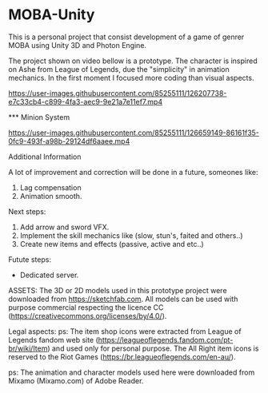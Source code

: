 # MOBA-Unity

This is a personal project that consist development of a game of genrer MOBA using Unity 3D and Photon Engine.

The project shown on video bellow is a prototype. The character is inspired on Ashe from League of Legends, due the "simplicity" in animation mechanics. In the first moment I focused more coding than visual aspects.

https://user-images.githubusercontent.com/85255111/126207738-e7c33cb4-c899-4fa3-aec9-9e21a7e11ef7.mp4


*** Minion System


https://user-images.githubusercontent.com/85255111/126659149-86161f35-0fc9-493f-a98b-29124df6aaee.mp4


Additional Information

A lot of improvement and correction will be done in a future, someones like:
1) Lag compensation
2) Animation smooth.

Next steps:
1) Add arrow and sword VFX.
2) Implement the skill mechanics like (slow, stun's, faited and others..) 
3) Create new items and effects (passive, active and etc..)

Futute steps:
* Dedicated server.

ASSETS: The 3D or 2D models used in this prototype project were downloaded from https://sketchfab.com. All models can be used with purpose commercial respecting the licence CC (https://creativecommons.org/licenses/by/4.0/).

Legal aspects:
ps: The item shop icons were extracted from League of Legends fandom web site (https://leagueoflegends.fandom.com/pt-br/wiki/Item) and used only for personal purpose.
The All Right item icons is reserved to the Riot Games (https://br.leagueoflegends.com/en-au/).

ps: The animation and character models used here were downloaded from Mixamo (Mixamo.com) of Adobe Reader.


